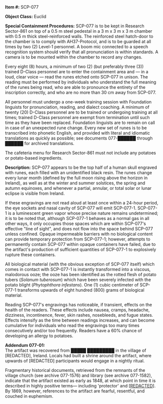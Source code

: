 **Item #:** SCP-077

**Object Class:** Euclid

**Special Containment Procedures:** SCP-077 is to be kept in Research Sector-861 on top of a 0.5 m steel pedestal in a 3 m x 3 m x 3 m chamber with 0.5 m thick steel-reinforced walls. The reinforced steel hatch-door to the chamber is to comply with AH37-Protocol, and is to be guarded at all times by two (2) Level-1 personnel. A boom mic connected to a speech recognition system should verify that all pronunciation is within standards. A camera is to be mounted within the chamber to record any changes.

Every eight (8) hours, a minimum of two (2) (but preferably three (3)) trained D-Class personnel are to enter the containment area and — in a loud, clear voice — read the runes etched onto SCP-077 in unison. The reading must be performed by individuals who understand the full meaning of the runes being read, who are able to pronounce the entirety of the inscription correctly, and who are no more than 30 cm away from SCP-077.

All personnel must undergo a one-week training session with Foundation linguists for pronunciation, reading, and dialect coaching. A minimum of twenty (20) D-Class personnel are to be trained or undergoing training at all times; trained D-Class personnel are exempt from termination until such time as they have been replaced. Foundation linguists are to remain on call in case of an unexpected rune change. Every new set of runes is to be transcribed into phonetic English, and provided with literal and idiomatic translations as quickly as possible; see documents 077-██████ through ██████ for archived translations.

The cafeteria menu for Research Sector-861 must not include any potatoes or potato-based ingredients.

**Description:** SCP-077 appears to be the top half of a human skull engraved with runes, each filled with an unidentified black resin. The runes change every lunar month (defined by the full moon rising above the horizon in Ireland), as well as at the winter and summer solstices, the spring and autumn equinoxes, and whenever a partial, annular, or total solar or lunar eclipse is visible from Ireland.

If these engravings are not read aloud at least once within a 24-hour period, the eye sockets and nasal cavity of SCP-077 will emit SCP-077-1. SCP-077-1 is a luminescent green vapor whose precise nature remains undetermined; it is to be noted that, although SCP-077-1 behaves as a normal gas in all other ways, it only occupies those spaces which are within SCP-077's effective "line of sight", and does not flow into the space behind SCP-077 unless confined. Opaque impermeable barriers with no biological content can provide temporary protection from SCP-077-1; however, attempts to permanently contain SCP-077 within opaque containers have failed, due to the artifact's production of sufficient quantities of SCP-077-1 to explosively rupture these containers.

All biological material (with the obvious exception of SCP-077 itself) which comes in contact with SCP-077-1 is instantly transformed into a viscous, malodorous ooze; the ooze has been identified as the rotted flesh of potato tubers (_Solanum tuberosum_) which have been severely infected with the potato blight (_Phytophthora infestans_). One (1) cubic centimeter of SCP-077-1 transforms upwards of eight hundred (800) grams of biological material.

Reading SCP-077's engravings has noticeable, if transient, effects on the health of the readers. These effects include nausea, cramps, headache, dizziness, incontinence, fever, skin rashes, nosebleeds, and fugue states. Effects intensify as the time between readings increases, and can become cumulative for individuals who read the engravings too many times consecutively and/or too frequently. Readers have a 60% chance of developing an allergy to potatoes.

**Addendum 077-01:**  
The artifact was recovered from █████ █████████ in the village of \[REDACTED\], Ireland. Locals had built a shrine around the artifact, where upwards of \[REDACTED\] participants would engage in a nightly ritual.

Fragmentary historical documents, retrieved from the remnants of the village church (see archive 077-1576) and library (see archive 077-1582), indicate that the artifact existed as early as 1848, at which point in time it is described in highly positive terms— including 'protector' and \[[REDACTED](/scp-1689)\]. By 1869, however, references to the artifact are fearful, resentful, and couched in euphemism.